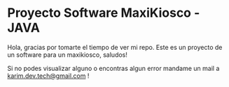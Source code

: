 # Proyecto Software MaxiKiosco -JAVA
Hola, gracias por tomarte el tiempo de ver mi repo. Este es un proyecto de un software para un maxikiosco, saludos!

Si no podes visualizar alguno o encontras algun error mandame un mail a karim.dev.tech@gmail.com !
